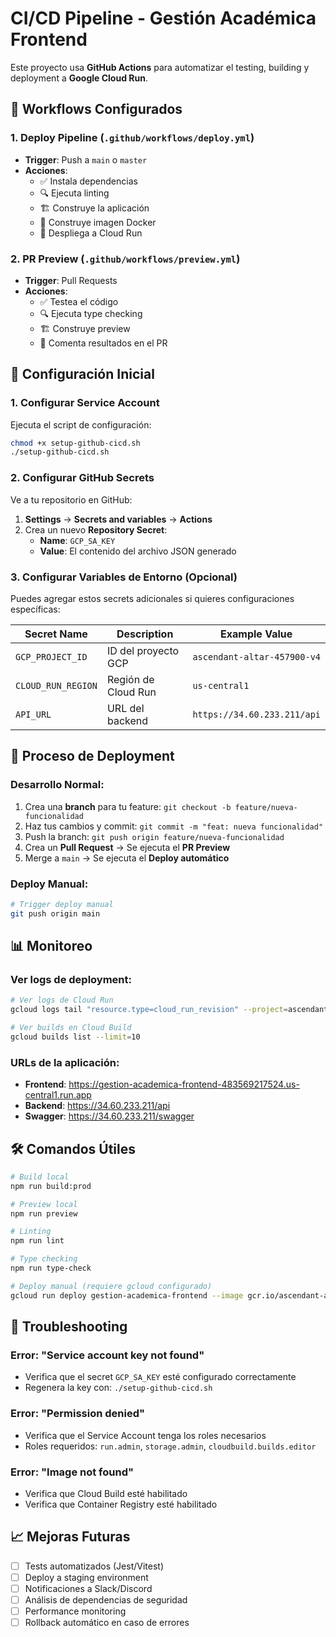 # CI/CD Pipeline - Gestión Académica Frontend

Este proyecto usa **GitHub Actions** para automatizar el testing, building y deployment a **Google Cloud Run**.

## 🔄 Workflows Configurados

### 1. **Deploy Pipeline** (`.github/workflows/deploy.yml`)
- **Trigger**: Push a `main` o `master`
- **Acciones**:
  - ✅ Instala dependencias
  - 🔍 Ejecuta linting
  - 🏗️ Construye la aplicación
  - 🐳 Construye imagen Docker
  - 🚀 Despliega a Cloud Run

### 2. **PR Preview** (`.github/workflows/preview.yml`)
- **Trigger**: Pull Requests
- **Acciones**:
  - ✅ Testea el código
  - 🔍 Ejecuta type checking
  - 🏗️ Construye preview
  - 💬 Comenta resultados en el PR

## 🚀 Configuración Inicial

### 1. Configurar Service Account

Ejecuta el script de configuración:

```bash
chmod +x setup-github-cicd.sh
./setup-github-cicd.sh
```

### 2. Configurar GitHub Secrets

Ve a tu repositorio en GitHub:
1. **Settings** → **Secrets and variables** → **Actions**
2. Crea un nuevo **Repository Secret**:
   - **Name**: `GCP_SA_KEY`
   - **Value**: El contenido del archivo JSON generado

### 3. Configurar Variables de Entorno (Opcional)

Puedes agregar estos secrets adicionales si quieres configuraciones específicas:

| Secret Name | Description | Example Value |
|-------------|-------------|---------------|
| `GCP_PROJECT_ID` | ID del proyecto GCP | `ascendant-altar-457900-v4` |
| `CLOUD_RUN_REGION` | Región de Cloud Run | `us-central1` |
| `API_URL` | URL del backend | `https://34.60.233.211/api` |

## 🔄 Proceso de Deployment

### Desarrollo Normal:
1. Crea una **branch** para tu feature: `git checkout -b feature/nueva-funcionalidad`
2. Haz tus cambios y commit: `git commit -m "feat: nueva funcionalidad"`
3. Push la branch: `git push origin feature/nueva-funcionalidad`
4. Crea un **Pull Request** → Se ejecuta el **PR Preview**
5. Merge a `main` → Se ejecuta el **Deploy automático**

### Deploy Manual:
```bash
# Trigger deploy manual
git push origin main
```

## 📊 Monitoreo

### Ver logs de deployment:
```bash
# Ver logs de Cloud Run
gcloud logs tail "resource.type=cloud_run_revision" --project=ascendant-altar-457900-v4

# Ver builds en Cloud Build
gcloud builds list --limit=10
```

### URLs de la aplicación:
- **Frontend**: https://gestion-academica-frontend-483569217524.us-central1.run.app
- **Backend**: https://34.60.233.211/api
- **Swagger**: https://34.60.233.211/swagger

## 🛠️ Comandos Útiles

```bash
# Build local
npm run build:prod

# Preview local
npm run preview

# Linting
npm run lint

# Type checking
npm run type-check

# Deploy manual (requiere gcloud configurado)
gcloud run deploy gestion-academica-frontend --image gcr.io/ascendant-altar-457900-v4/gestion-academica-frontend --region us-central1
```

## 🔧 Troubleshooting

### Error: "Service account key not found"
- Verifica que el secret `GCP_SA_KEY` esté configurado correctamente
- Regenera la key con: `./setup-github-cicd.sh`

### Error: "Permission denied"
- Verifica que el Service Account tenga los roles necesarios
- Roles requeridos: `run.admin`, `storage.admin`, `cloudbuild.builds.editor`

### Error: "Image not found"
- Verifica que Cloud Build esté habilitado
- Verifica que Container Registry esté habilitado

## 📈 Mejoras Futuras

- [ ] Tests automatizados (Jest/Vitest)
- [ ] Deploy a staging environment
- [ ] Notificaciones a Slack/Discord
- [ ] Análisis de dependencias de seguridad
- [ ] Performance monitoring
- [ ] Rollback automático en caso de errores
